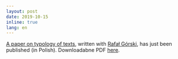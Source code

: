 ```yaml
---
layout: post
date: 2019-10-15
inline: true
lang: en
---
```


[A paper on typology of texts](https://jezyk-polski.pl/pl/archiwum/z-3-2019/), written with [Rafał Górski](https://computationalstylistics.github.io/people/06_Rafal_Gorski/), has just been published (in Polish). Downloadabne PDF [here](https://jezyk-polski.pl/wp-content/uploads/2019/10/JP_vol_99_no3.pdf).

